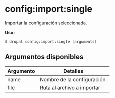# config:import:single
Importar la configuración seleccionada.

**Uso:**
```
$ drupal config:import:single [arguments]
```

## Argumentos disponibles
Argumento | Detalles
---------|-------------
name | Nombre de la configuración.
file | Ruta al archivo a importar
